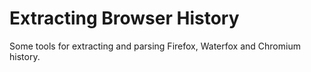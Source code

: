 # Extracting Browser History

Some tools for extracting and parsing Firefox, Waterfox and Chromium history.